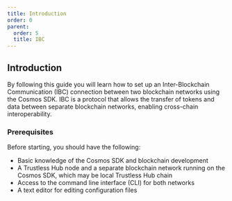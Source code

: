 ```yaml
---
title: Introduction
order: 0
parent:
  order: 5
  title: IBC 
---
```


## Introduction

By following this guide you will learn how to set up an Inter-Blockchain Communication (IBC) connection between two blockchain networks using the Cosmos SDK. IBC is a protocol that allows the transfer of tokens and data between separate blockchain networks, enabling cross-chain interoperability.

### Prerequisites

Before starting, you should have the following:

- Basic knowledge of the Cosmos SDK and blockchain development
- A Trustless Hub node and a separate blockchain network running on the Cosmos SDK, which may be local Trustless Hub chain
- Access to the command line interface (CLI) for both networks
- A text editor for editing configuration files